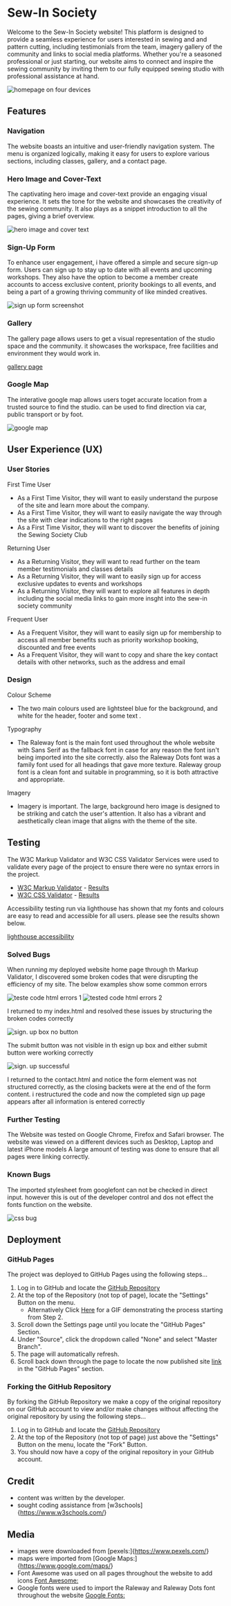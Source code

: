 # Sew-In Society

Welcome to the Sew-In Society website! This platform is designed to provide a seamless experience for users interested in sewing and and pattern cutting, including testimonials from the team, imagery gallery of the community and links to social media platforms. Whether you're a seasoned professional or just starting, our website aims to connect and inspire the sewing community by inviting them to our fully equipped sewing studio with professional assistance at hand.

![homepage on four devices](documentation/feature_1.png)

## Features

### Navigation

The website boasts an intuitive and user-friendly navigation system. The menu is organized logically, making it easy for users to explore various sections, including classes, gallery, and a contact page.

### Hero Image and Cover-Text

The captivating hero image and cover-text provide an engaging visual experience. It sets the tone for the website and showcases the creativity of the sewing community. It also plays as a snippet introduction to all the pages, giving a brief overview.

![hero image and cover text](documentation/feature_4.png)

### Sign-Up Form

To enhance user engagement, i have offered a simple and secure sign-up form. Users can sign up to stay up to date with all events and upcoming workshops. They also have the option to become a member create accounts to access exclusive content, priority bookings to all events, and being a part of a growing thriving community of like minded creatives.

![sign up form screenshot](documentation/feature_2.png)

### Gallery

The gallery page allows users to get a visual representation of the studio space and the community. it showcases the workspace, free facilities and environment they would work in.

[gallery page](documentation/feature_5.png)

### Google Map

The interative google map allows users toget accurate location from a trusted source to find the studio. can be used to find direction via car, public transport or by foot.

![google map](documentation/feature_3.png)

## User Experience (UX)

### User Stories

First Time User

- As a First Time Visitor, they will want to easily understand the purpose of the site and learn more about the company.
- As a First Time Visitor, they will want to easily navigate the way through the site with clear indications to the right pages
- As a First Time Visitor, they will want to discover the benefits of joining the Sewing Society Club

Returning User

- As a Returning Visitor, they will want to read further on the team member testimonials and classes details
- As a Returning Visitor, they will want to easily sign up for access exclusive updates to events and workshops
- As a Returning Visitor, they will want to explore all features in depth including the social media links to gain more insght into the sew-in society community

Frequent User

- As a Frequent Visitor, they will want to easily sign up for membership to access all member benefits such as priority workshop booking, discounted and free events
- As a Frequent Visitor, they will want to copy and share the key contact details with other networks, such as the address and email

### Design

Colour Scheme

- The two main colours used are lightsteel blue for the background, and white for the header, footer and some text .

Typography

- The Raleway font is the main font used throughout the whole website with Sans Serif as the fallback font in case for any reason the font isn't being imported into the site correctly. also the Raleway Dots font was a family font used for all headings that gave more texture. Raleway group font is a clean font and suitable in programming, so it is both attractive and appropriate.

Imagery

- Imagery is important. The large, background hero image is designed to be striking and catch the user's attention. It also has a vibrant and aesthetically clean image that aligns with the theme of the site.

## Testing

The W3C Markup Validator and W3C CSS Validator Services were used to validate every page of the project to ensure there were no syntax errors in the project.

- [W3C Markup Validator](https://jigsaw.w3.org/css-validator/#validate_by_input) - [Results](https://github.com/)
- [W3C CSS Validator](https://jigsaw.w3.org/css-validator/#validate_by_input) - [Results](https://github.com/)

Accessibility testing run via lighthouse has shown that my fonts and colours are easy to read and accessible for all users. please see the results shown below.

[lighthouse accessibility](documentation/feature_12.png)

### Solved Bugs

When running my deployed website home page through th Markup Validator, I discovered some broken codes that were disrupting the efficiency of my site. The below examples show some common errors

![teste code html errors 1](documentation/feature_6.png)
![tested code html errors 2 ](documentation/feature_7.png)

I returned to my index.html and resolved these issues by structuring the broken codes correctly

![sign. up box no button](documentation/feature_8.png)

The submit button was not visible in th esign up box and either submit button were working correctly

![sign. up successful](documentation/feature_9.png)

I returned to the contact.html and notice the form element was not structured correctly, as the closing backets were at the end of the form content. i restructured the code and now the completed sign up page appears after all information is entered correctly

### Further Testing

The Website was tested on Google Chrome, Firefox and Safari browser.
The website was viewed on a different devices such as Desktop, Laptop and latest iPhone models
A large amount of testing was done to ensure that all pages were linking correctly.

### Known Bugs

The imported stylesheet from googlefont can not be checked in direct input. however this is out of the developer control and dos not effect the fonts function on the website.

![css bug](documentation/css_1.png)

## Deployment

### GitHub Pages

The project was deployed to GitHub Pages using the following steps...

1. Log in to GitHub and locate the [GitHub Repository](https://github.com/)
2. At the top of the Repository (not top of page), locate the "Settings" Button on the menu.
   - Alternatively Click [Here](https://raw.githubusercontent.com/) for a GIF demonstrating the process starting from Step 2.
3. Scroll down the Settings page until you locate the "GitHub Pages" Section.
4. Under "Source", click the dropdown called "None" and select "Master Branch".
5. The page will automatically refresh.
6. Scroll back down through the page to locate the now published site [link](https://github.com) in the "GitHub Pages" section.

### Forking the GitHub Repository

By forking the GitHub Repository we make a copy of the original repository on our GitHub account to view and/or make changes without affecting the original repository by using the following steps...

1. Log in to GitHub and locate the [GitHub Repository](https://github.com/)
2. At the top of the Repository (not top of page) just above the "Settings" Button on the menu, locate the "Fork" Button.
3. You should now have a copy of the original repository in your GitHub account.

## Credit

- content was written by the developer.
- sought coding assistance from [w3schools]{<https://www.w3schools.com/>}

## Media

- images were downloaded from [pexels:]{<https://www.pexels.com/>}
- maps were imported from [Google Maps:]{<https://www.google.com/maps/>}
- Font Awesome was used on all pages throughout the website to add icons [Font Awesome:](https://fontawesome.com/)
- Google fonts were used to import the Raleway and Raleway Dots font throughout the website [Google Fonts:](https://fonts.google.com/)
